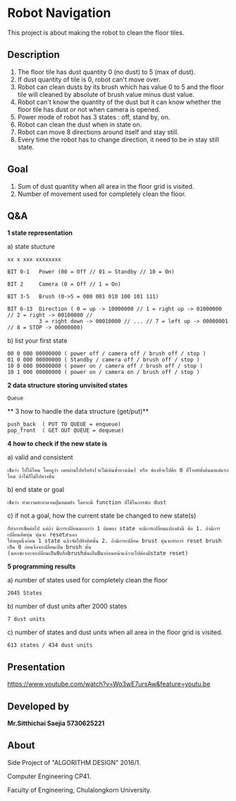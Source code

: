 # Robot Navigation
This project is about making the robot to clean the floor tiles. 

## Description
1. The floor tile has dust quantity 0 (no dust) to 5 (max of dust). 
2. If dust quantity of tile is 0, robot can't move over. 
3. Robot can clean dusts by its brush which has value 0 to 5 and the floor tile will cleaned by absolute of brush value minus dust value. 
4. Robot can't know the quantity of the dust but it can know whether the floor tile has dust or not when camera is opened.
5. Power mode of robot has 3 states : off, stand by, on.
6. Robot can clean the dust when in state on.
6. Robot can move 8 directions around itself and stay still.
7. Every time the robot has to change direction, it need to be in stay still state.

## Goal
1. Sum of dust quantity when all area in the floor grid is visited.
2. Number of movement used for completely clean the floor.

## Q&A

**1 state representation**

a) state stucture 
```vim
xx x xxx xxxxxxxx

BIT 0-1	  Power (00 = Off // 01 = Standby // 10 = On)

BIT 2     Camera (0 = Off // 1 = On)

BIT 3-5	  Brush (0->5 = 000 001 010 100 101 111)

BIT 6-13  Direction ( 0 = up -> 10000000 // 1 = right up -> 01000000 // 2 = right -> 00100000 // 
          3 = right down -> 00010000 // ... // 7 = left up -> 00000001 // 8 = STOP -> 00000000)
```

b) list your first state
```vim
00 0 000 00000000 ( power off / camera off / brush off / stop )
01 0 000 00000000 ( Standby / camera off / brush off / stop )
10 0 000 00000000 ( power on / camera off / brush off / stop )
10 1 000 00000000 ( power on / camera on / brush off / stop )
```

**2 data structure storing unvisited states**
```vim
Queue
```

** 3 how to handle the data structure (get/put)**
```vim
push_back  ( PUT TO QUEUE = enqueue)
pop_front  ( GET OUT QUEUE = dequeue)
```

**4 how to check if the new state is**

a) valid and consistent 
```vim
เช็คว่า ไปได้ไหม โดยดูว่า เคยผ่านไปหรือยัง(จะไม่เดินซ้ำทางเดิม) หรือ ช่องที่จะไปคือ 0 ที่โจทย์ตั้งต้นมาแต่แรกไหม ถ้าใช่ก็ไม่ไปทางนั้น
```
b) end state or goal
```vim
เช็คว่า ทำความสะอาดจนฝุ่นหมดยัง โดยจะมี function ที่ใช้ในการนับ dust 
```

c) if not a goal, how the current state be changed to new state(s)
```vim
ก็ทำการเช็คต่อไป แต่ถ้า มีการเปลี่ยนมากกว่า 1 บิตของ state จะมีการเปลี่ยนแปลงดังนี้ คือ 1. ถ้ามีการเปลี่ยนทิศหุ่น หุ่นจะ resetตัวเอง
ให้หยุดนิ่งก่อน 1 state แล้วจัดไปยังทิศนั้น 2. ถ้ามีการเปลี่ยน brust หุ่นจะทำการ reset brush เป็น 0 ก่อนจึงจะเปลี่ยนเป้น brush นั้น 
(นอกซะจากจะเปลี่ยนเป็น0หรือbrushนั้นเป้น0มาก่อนหน้าแล้วจะไปต้องมีstate reset)
```
**5 programming results**

a) number of states used for completely clean the floor
```vim
2045 States 
```
b) number of dust units after 2000 states
```vim
7 dust units
```
c) number of states and dust units when all area in the floor grid is visited.
```vim
613 states / 434 dust units
```

## Presentation
https://www.youtube.com/watch?v=Wo3wE7ursAw&feature=youtu.be

## Developed by
**Mr.Sitthichai Saejia 5730625221**

## About
Side Project of "ALGORITHM DESIGN" 2016/1.

Computer Engineering CP41.

Faculty of Engineering, Chulalongkorn University.

